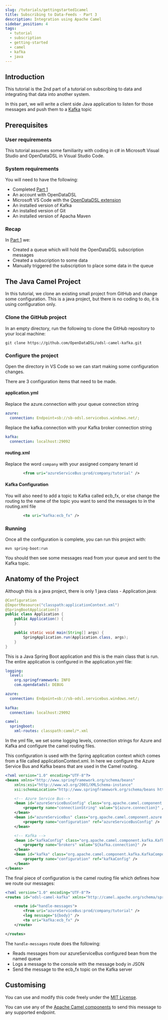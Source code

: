 ```yaml
---
slug: /tutorials/gettingstarted1camel
title: Subscribing to Data-Feeds - Part 3
description: Integration using Apache Camel
sidebar_position: 4
tags:
  - tutorial
  - subscription
  - getting-started
  - camel
  - kafka
  - java
---
```


## Introduction

This tutorial is the 2nd part of a tutorial on subscribing to data and integrating that data into another system.

In this part, we will write a client side Java application to listen for those messages and push them to a [Kafka](https://kafka.apache.org) topic

## Prerequisites

### User requirements

This tutorial assumes some familiarity with coding in c# in Microsoft Visual Studio and OpenDataDSL in Visual Studio Code.

### System requirements

You will need to have the following:

* Completed [Part 1](/docs/tutorials/gettingstarted1)
* An account with OpenDataDSL    
* Microsoft VS Code with the [OpenDataDSL extension](/docs/user/vscode)    
* An installed version of Kafka
* An installed version of Git
* An installed version of Apacha Maven

### Recap
In [Part 1](/docs/tutorials/gettingstarted1) we:
* Created a queue which will hold the OpenDataDSL subscription messages
* Created a subscription to some data
* Manually triggered the subscription to place some data in the queue 

## The Java Camel Project
In this tutorial, we clone an existing small project from GitHub and change some configuration.
This is a java project, but there is no coding to do, it is using configuration only.
 
### Clone the GitHub project
In an empty directory, run the following to clone the GitHub repository to your local machine:

```
git clone https://github.com/OpenDataDSL/odsl-camel-kafka.git
```

### Configure the project
Open the directory in VS Code so we can start making some configuration changes.

There are 3 configuration items that need to be made.

#### application.yml
Replace the azure.connection with your queue connection string 

```yml
azure:
  connection: Endpoint=sb://sb-odsl.servicebus.windows.net/;
```

Replace the kafka.connection with your Kafka broker connection string
```yml
kafka:
  connection: localhost:29092
```

#### routing.xml
Replace the word `company` with your assigned company tenant id

```xml
        <from uri="azureServiceBus:prod/company/tutorial" />
```

#### Kafka Configuration
You will also need to add a topic to Kafka called ecb_fx, or else change the routing to the name of the topic you want to send the messages to in the routing.xml file

```xml
        <to uri="kafka:ecb_fx" />
```


### Running
Once all the configuration is complete, you can run this project with:

```
mvn spring-boot:run
```

You should then see some messages read from your queue and sent to the Kafka topic.

## Anatomy of the Project
Although this is a java project, there is only 1 java class - Application.java:

```java
@Configuration
@ImportResource("classpath:applicationContext.xml")
@SpringBootApplication()
public class Application {
    public Application() {
    }

    public static void main(String[] args) {
        SpringApplication.run(Application.class, args);
    }
}
```

This is a Java Spring Boot application and this is the main class that is run. 
The entire application is configured in the application.yml file:

```yaml
logging:
  level:
    org.springframework: INFO
    com.opendatadsl: DEBUG

azure:
  connection: Endpoint=sb://sb-odsl.servicebus.windows.net/;
  
kafka:
  connection: localhost:29092

camel:
  springboot:
    xml-routes: classpath:camel/*.xml
```
In the yml file, we set some logging levels, connection strings for Azure and Kafka and configure the camel routing files.

This configuration is used with the Spring application context which comes from a file called applicationContext.xml.
In here we configure the Azure Service Bus and Kafka beans that are used in the Camel routing.

```xml
<?xml version="1.0" encoding="UTF-8"?>
<beans xmlns="http://www.springframework.org/schema/beans"
    xmlns:xsi="http://www.w3.org/2001/XMLSchema-instance"
    xsi:schemaLocation="http://www.springframework.org/schema/beans http://www.springframework.org/schema/beans/spring-beans.xsd">

    <!-- Azure Service Bus-->
    <bean id="azureServiceBusConfig" class="org.apache.camel.component.azure.servicebus.ServiceBusConfiguration">
        <property name="connectionString" value="${azure.connection}" />
    </bean>
    <bean id="azureServiceBus" class="org.apache.camel.component.azure.servicebus.ServiceBusComponent">
        <property name="configuration" ref="azureServiceBusConfig" />
    </bean>

    <!-- Kafka -->
    <bean id="kafkaConfig" class="org.apache.camel.component.kafka.KafkaConfiguration">
        <property name="brokers" value="${kafka.connection}" />
    </bean>
    <bean id="kafka" class="org.apache.camel.component.kafka.KafkaComponent">
        <property name="configuration" ref="kafkaConfig" />
    </bean>
</beans>
```

The final piece of configuration is the camel routing file which defines how we route our messages:

```xml
<?xml version="1.0" encoding="UTF-8"?>
<routes id="odsl-camel-kafka" xmlns="http://camel.apache.org/schema/spring">

    <route id="handle-messages">
        <from uri="azureServiceBus:prod/company/tutorial" />
        <log message="${body}" />
        <to uri="kafka:ecb_fx" />
    </route>

</routes>
```

The `handle-messages` route does the following:
* Reads messages from our azureServiceBus configured bean from the named queue
* Logs a message to the console with the message body in JSON
* Send the message to the ecb_fx topic on the Kafka server

## Customising
You can use and modify this code freely under the [MIT License](https://github.com/OpenDataDSL/odsl-sql-loader/blob/main/LICENSE).

You can use any of the [Apache Camel components](https://https://camel.apache.org/components) to send this message to any supported endpoint.
